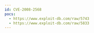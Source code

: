 ```yaml
---
id: CVE-2008-2568
pocs:
  - https://www.exploit-db.com/raw/5743
  - https://www.exploit-db.com/raw/5833
---
```

